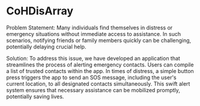 # CoHDisArray

Problem Statement:
Many individuals find themselves in distress or emergency situations without immediate access to assistance. In such scenarios, notifying friends or family members quickly can be challenging, potentially delaying crucial help.

Solution:
To address this issue, we have developed an application that streamlines the process of alerting emergency contacts. Users can compile a list of trusted contacts within the app. In times of distress, a simple button press triggers the app to send an SOS message, including the user's current location, to all designated contacts simultaneously. This swift alert system ensures that necessary assistance can be mobilized promptly, potentially saving lives.
